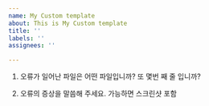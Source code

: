 ```yaml
---
name: My Custom template
about: This is My Custom template
title: ''
labels: ''
assignees: ''

---
```


1. 오류가 일어난 파일은 어떤 파일입니까? 또 몇번 째 줄 입니까?

2. 오류의 증상을 말씀해 주세요. 가능하면 스크린샷 포함
